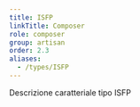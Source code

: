 ```yaml
---
title: ISFP
linkTitle: Composer
role: composer
group: artisan
order: 2.3
aliases:
  - /types/ISFP
---
```

Descrizione caratteriale tipo ISFP